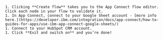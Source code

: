     1. Clicking **Create flow** takes you to the App Connect flow editor. Click each node in your flow to validate it.
    1. In App Connect, connect to your Google Sheet account - [more info here.](https://developer.ibm.com/integration/docs/app-connect/how-to-guides-for-apps/use-ibm-app-connect-google-sheets/)
    1. Connect to your HubSpot CRM account.
    1. Click **Exit and switch on** and you’re done!
